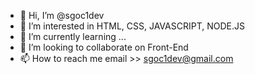 - 👋 Hi, I’m @sgoc1dev
- 👀 I’m interested in HTML, CSS, JAVASCRIPT, NODE.JS
- 🌱 I’m currently learning ...
- 💞️ I’m looking to collaborate on Front-End
- 📫 How to reach me email >> sgoc1dev@gmail.com

<!---
sgoc1dev/sgoc1dev is a ✨ special ✨ repository because its `README.md` (this file) appears on your GitHub profile.
You can click the Preview link to take a look at your changes.
--->
